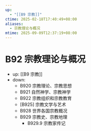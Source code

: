 ```yaml
---
up:
  - "[[B9 宗教]]"
ctime: 2025-02-18T17:40:49+08:00
aliases:
  - 宗教理论与概况
mtime: 2025-09-09T12:37:19+08:00
---
```


# B92 宗教理论与概况

- up: [[B9 宗教]]
- down:	
	- B920 宗教理论、宗教思想
	- B921 自然神学、宗教神学
	- B922 宗教组织和宗教教育
	- [B925] 宗教文学与艺术
	- B928 世界各国宗教概况
	- B929 宗教史、宗教地理
		- B929.9 宗教家传记
	
